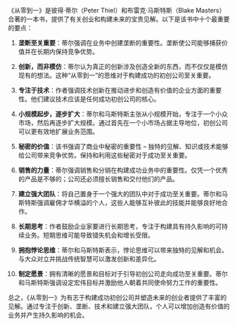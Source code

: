 《从零到一》是彼得·蒂尔（Peter Thiel）和布雷克·马斯特斯（Blake Masters）合著的一本书，提供了有关创业和构建未来的宝贵见解。以下是该书中十个最重要的要点：

1. **垄断至关重要**：蒂尔强调在业务中创建垄断的重要性。垄断使公司能够捕获价值并在长期内保持竞争优势。

2. **创新，而非模仿**：蒂尔认为真正的创新涉及创造全新的东西，而不仅仅是模仿现有的想法。这种“从零到一”的思维对于构建成功的初创公司至关重要。

3. **专注于技术**：作者强调技术创新在推动进步和创造有价值的企业方面的重要性。他们建议技术应该是任何成功初创公司的核心。

4. **小规模起步，逐步扩大**：蒂尔和马斯特斯主张从小规模开始，专注于一个小众市场，然后再逐步扩大规模。通过首先在一个小市场占据主导地位，初创公司可以更有效地扩展业务范围。

5. **秘密的价值**：该书强调了商业中秘密的重要性 – 独特的见解、知识或技术能够给公司带来竞争优势。保持和利用这些秘密对于成功至关重要。

6. **销售的力量**：蒂尔强调销售和分销在构建成功业务中的重要性。仅凭一个优秀的产品是不够的；公司还必须擅长销售和交付他们的产品。

7. **建立强大团队**：将自己置身于一个强大的团队中对于成功至关重要。蒂尔和马斯特斯强调雇佣才华横溢的个人，这些人能够互补彼此的技能并能够良好地合作。

8. **长期思考**：作者鼓励企业家要进行长期思考，专注于构建具有持久影响的可持续业务。短期思维可能导致错失机会和增长受限。

9. **拥抱悖论思维**：蒂尔和马斯特斯表示，悖论思维可以带来独特的见解和机会。与大众对立并挑战传统智慧可以激发创新和差异化。

10. **制定愿景**：拥有清晰的愿景和目标对于引导初创公司走向成功至关重要。蒂尔和马斯特斯强调设定宏伟目标并激励他人朝着共同使命努力工作的重要性。

总之，《从零到一》为有志于构建成功初创公司并塑造未来的创业者提供了丰富的见解。通过专注于创新、垄断、技术和建立强大团队，个人可以增加创造有价值的业务并产生持久影响的机会。